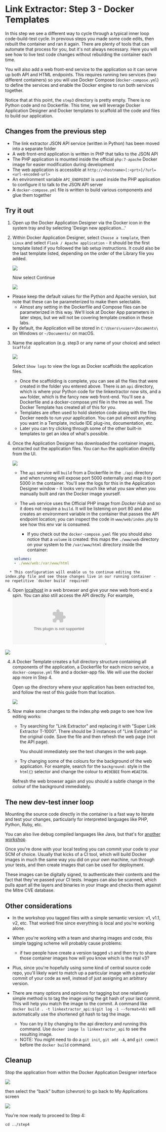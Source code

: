 # Link Extractor: Step 3 - Docker Templates

In this step we see a different way to cycle through a typical inner loop code-build-test cycle. In previous steps you made some code edits, then rebuilt the container and ran it again. There are plenty of tools that can automate that process for you, but it's not always necessary. Here you will see how to live test code changes without rebuilding the container each time.

You will also add a web front-end service to the application so it can serve up both API and HTML endpoints. This requires running two services (two different containers) so you will use Docker Compose (`docker-compose.yml`) to define the services
and enable the Docker engine to run both services together.

Notice that at this point, the `step3` directory is pretty empty. There is no Python code and no Dockerfile. This time, we will leverage Docker Application Designer and Docker templates to scaffold all the code and files to build our application.

## Changes from the previous step

* The link extractor JSON API service (written in Python) has been moved into a separate folder
* A web front-end application is written in PHP that talks to the JSON API
* The PHP application is mounted inside the official `php:7-apache` Docker image for easier modification during development
* The web application is accessible at `http://<hostname>[:<prt>]/?url=<url-encoded-url>`
* An environment variable `API_ENDPOINT` is used inside the PHP application to configure it to talk to the JSON API server
* A `docker-compose.yml` file is written to build various components and glue them together

## Try it out

1.	Open up the Docker Application Designer via the Docker icon in the system tray and by selecting 'Design new application…'
2.	Within Docker Application Designer, select `Choose a template`, then `Linux` and select `Flask / Apache application` - it should be the first template listed if you followed the lab setup instructions. It could also be the last template listed, depending on the order of the Library file you added.
   
    ![]( ./images/image1.png)
    
    Now select Continue
    
    ![]( ./images/image2.png)

   * Please keep the default values for the Python and Apache version, but note that these can be parameterized to make them selectable.
      * Almost any setting in the Dockerfile and Compose files can be parameterized in this way. We'll look at Docker App parameters in later steps, but we will not be covering template creation in these labs.
   * By default, the Application will be stored in `C:\Users\<user>\Documents\` on Windows or `~/Documents/` on macOS.

3. Name the application (e.g. step3 or any name of your choice) and select `Scaffold`

    ![]( ./images/image3.png)
    
    Select `Show logs` to view the logs as Docker scaffolds the application files.

    * Once the scaffolding is complete, you can see all the files that were created in the folder you entered above. There is an `api` directory, which is where your Python code for the linkextractor now sits, and a `www` folder, which is the fancy new web front-end. You'll see a Dockerfile and a docker-compose.yml file in the tree as well. The Docker Template has created all of this for you.
    * Templates are often used to hold skeleton code along with the files Docker needs to run your application. You can put almost anything you want in a Template, include IDE plug-ins, documentation, etc.
    * Later you can try clicking through some of the other built-in templates to get an idea of what's possible.

3. Once the Application Designer has downloaded the container images, extracted out the application files. You can `Run` the application directly from the UI.

    ![]( ./images/image4.png)

   * The `api` service will `build` from a Dockerfile in the `./api` directory and when running will expose port 5000 externally and map it to port 5000 in the container. You'll see the logs for this in the Application Designer window - it looks very much like what you saw when you manually built and ran the Docker image yourself.

   * The `web` service uses the Official PHP image from _Docker Hub_ and so it does not require a `build`. It will be listening on port 80 and also creates an environment variable in the container that passes the API endpoint location; you can inspect the code in `www/web/index.php` to see how this env var is consumed. 
      * If you check out the `docker-compose.yaml` file you should also notice that a `volume` is created: this maps the `./www/web` directory on your system to the `/var/www/html` directory inside the container:

```yaml
    volumes:
    - ./www/web:/var/www/html
```

      * This configuration will enable us to continue editing the index.php file and see those changes live in our running container - no repetitive `docker build` required!

   4. Open [localhost](http://localhost) in a web browser and give your new web
   front-end a spin.  You can also still access the API directly. For example,
   ![](http://localhost:5000/api/http://docker.com).

   ![]( ./images/image5.png)

4. A Docker Template creates a full directory structure containing all
   components of the application, a Dockerfile for each micro service, a
   `docker-compose.yml` file and a docker-app file. We will use the docker app
   more in Step 4.

   Open up the directory where your application has been extracted too, and
   follow the rest of this guide from that location.

   ![]( ./images/image6.png)

5. Now make some changes to the index.php web page to see how live editing works:

   * Try searching for "Link Extractor" and replacing it with "Super Link Extractor T-1000". There should be 3 instances of "Link Extrator" in the original code. Save the file and then refresh the web page (not the API page).
   
     You should immediately see the text changes in the web page.

   * Try changing some of the colours for the background of the web application. For example, search for the `background:` style in the `html{}` selector and change the colour to `#E9EBEE` from `#EAE7D6`.

   Refresh the web browser again and you should a subtle change in the colour of the background immediately.

## The new dev-test inner loop

Mounting the source code directly in the container is a fast way to iterate and test your changes, particularly for interpreted languages like PHP, Python, Ruby, etc. 

You can also live debug compiled languages like Java, but that's for [another workshop](https://blog.docker.com/2016/09/java-development-using-docker/).

Once you're done with your local testing you can commit your code to your SCM of choice. Usually that kicks of a CI tool, which will build Docker images in much the same way you did on your own machine, run through your tests, and then create images that can be used for deployment.

These images can be digitally signed, to authenticate their contents and the fact that they've passed your CI tests. Images can also be scanned, which pulls apart all the layers and binaries in your image and checks them against the Mitre CVE database. 

## Other considerations

* In the workshop you tagged files with a simple semantic version: v1, v1.1, v2, etc. That worked fine since everything is local and you're working alone.
* When you're working with a team and sharing images and code, this simple tagging scheme will probably cause problems:
  * if two people have create a version tagged `v3` and then try to share those container images how will you know which is the real v3?
* Plus, since you're hopefully using some kind of central source code repo, you'll likely want to match up a particular image with a particular commit of your code as well, instead of just assigning an arbitrary version.

* There are many options and opinions for tagging but one relatively simple method is to tag the image using the git hash of your last commit. This will help you match the image to the commit. A command like `docker build . -t linkextractor_api:$(git log -1 --format=%h)` will automatically use the shortened git hash to tag the image. 
  * You can try it by changing to the api directory and running this command. Use `docker image ls linkextractor_api` to see the resulting image.
  * NOTE: You might need to do a `git init`, `git add -A`, and `git commit` before the `docker build` command.

## Cleanup

Stop the application from within the Docker Application Designer interface

  ![]( ./images/image7.png)

then select the “back” button (chevron) to go back to My Applications screen

  ![]( ./images/image8.png)

You're now ready to proceed to Step 4:

`cd ../step4`
